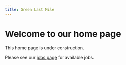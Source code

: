 ```yaml
---
title: Green Last Mile
---
```


# Welcome to our home page

This home page is under construction. 

Please see our [jobs page](/jobs) for available jobs.

